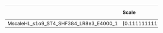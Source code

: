|                                        | Scale                | Scale Tensor   | Learning Rate   | Best PSNR            | Best SSIM            |
|:---------------------------------------|:---------------------|:---------------|:----------------|:---------------------|:---------------------|
| MscaleHL_s1o9_ST4_SHF384_LR8e3_E4000_1 | [0.1111111111111111] | [None]         | [0.008]         | [18.095359802246094] | [0.4018875290708464] |